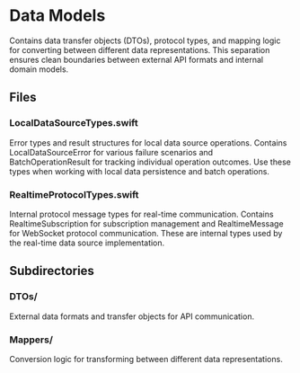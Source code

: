 # Data Models

Contains data transfer objects (DTOs), protocol types, and mapping logic for converting between different data representations. This separation ensures clean boundaries between external API formats and internal domain models.

## Files

### LocalDataSourceTypes.swift
Error types and result structures for local data source operations. Contains LocalDataSourceError for various failure scenarios and BatchOperationResult for tracking individual operation outcomes. Use these types when working with local data persistence and batch operations.

### RealtimeProtocolTypes.swift
Internal protocol message types for real-time communication. Contains RealtimeSubscription for subscription management and RealtimeMessage for WebSocket protocol communication. These are internal types used by the real-time data source implementation.

## Subdirectories

### DTOs/
External data formats and transfer objects for API communication.

### Mappers/
Conversion logic for transforming between different data representations.
